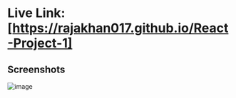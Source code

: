 # Live Link:[https://rajakhan017.github.io/React-Project-1]

## Screenshots
![image](https://github.com/rajakhan017/React-Project-1/assets/135150598/98cca127-e21d-4710-a92f-87817226eb85)

